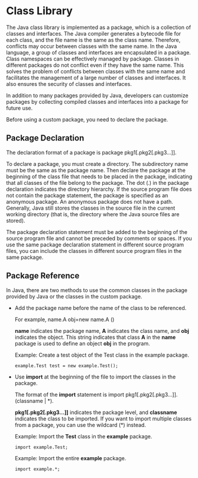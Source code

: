 # Class Library<a name="EN-US_TOPIC_0229243733"></a>

The Java class library is implemented as a package, which is a collection of classes and interfaces. The Java compiler generates a bytecode file for each class, and the file name is the same as the class name. Therefore, conflicts may occur between classes with the same name. In the Java language, a group of classes and interfaces are encapsulated in a package. Class namespaces can be effectively managed by package. Classes in different packages do not conflict even if they have the same name. This solves the problem of conflicts between classes with the same name and facilitates the management of a large number of classes and interfaces. It also ensures the security of classes and interfaces.

In addition to many packages provided by Java, developers can customize packages by collecting compiled classes and interfaces into a package for future use.

Before using a custom package, you need to declare the package.

## Package Declaration<a name="section86594515472"></a>

The declaration format of a package is package pkg1\[.pkg2\[.pkg3...\]\].

To declare a package, you must create a directory. The subdirectory name must be the same as the package name. Then declare the package at the beginning of the class file that needs to be placed in the package, indicating that all classes of the file belong to the package. The dot \(.\) in the package declaration indicates the directory hierarchy. If the source program file does not contain the package statement, the package is specified as an anonymous package. An anonymous package does not have a path. Generally, Java still stores the classes in the source file in the current working directory \(that is, the directory where the Java source files are stored\).

The package declaration statement must be added to the beginning of the source program file and cannot be preceded by comments or spaces. If you use the same package declaration statement in different source program files, you can include the classes in different source program files in the same package.

## Package Reference<a name="section16903169811"></a>

In Java, there are two methods to use the common classes in the package provided by Java or the classes in the custom package.

-   Add the package name before the name of the class to be referenced.

    For example, name.A obj=new name.A \(\)

    **name**  indicates the package name,  **A**  indicates the class name, and  **obj**  indicates the object. This string indicates that class  **A**  in the  **name**  package is used to define an object  **obj**  in the program.

    Example: Create a test object of the Test class in the example package.

    ```
    example.Test test = new example.Test();
    ```

-   Use  **import**  at the beginning of the file to import the classes in the package.

    The format of the  **import**  statement is import pkg1\[.pkg2\[.pkg3...\]\].\(classname | \*\).

    **pkg1\[.pkg2\[.pkg3...\]\]**  indicates the package level, and  **classname**  indicates the class to be imported. If you want to import multiple classes from a package, you can use the wildcard \(\*\) instead.

    Example: Import the  **Test**  class in the  **example**  package.

    ```
    import example.Test;
    ```

    Example: Import the entire  **example**  package.

    ```
    import example.*;
    ```


